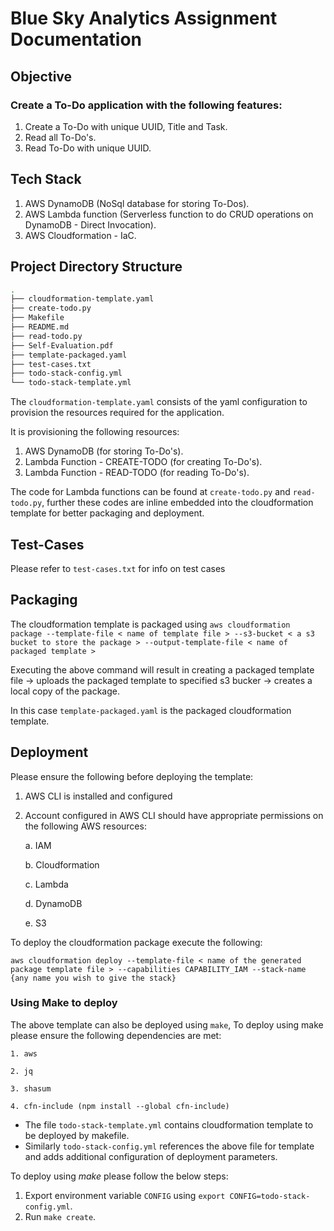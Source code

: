 # Blue Sky Analytics Assignment Documentation

## Objective

### Create a To-Do application with the following features:

1. Create a To-Do with unique UUID, Title and Task.
2. Read all To-Do's.
3. Read To-Do with unique UUID.

## Tech Stack

1. AWS DynamoDB (NoSql database for storing To-Dos).
2. AWS Lambda function (Serverless function to do CRUD operations on DynamoDB - Direct Invocation).
3. AWS Cloudformation - IaC.

## Project Directory Structure

```bash
.
├── cloudformation-template.yaml
├── create-todo.py
├── Makefile
├── README.md
├── read-todo.py
├── Self-Evaluation.pdf
├── template-packaged.yaml
├── test-cases.txt
├── todo-stack-config.yml
└── todo-stack-template.yml

```

The `cloudformation-template.yaml` consists of the yaml configuration to provision the resources required for the application.

It is provisioning the following resources:

1. AWS DynamoDB (for storing To-Do's).
2. Lambda Function - CREATE-TODO (for creating To-Do's).
3. Lambda Function - READ-TODO (for reading To-Do's).

The code for Lambda functions can be found at `create-todo.py` and `read-todo.py`, further these codes are inline embedded into the cloudformation template for better packaging and deployment. 

## Test-Cases

Please refer to `test-cases.txt` for info on test cases

## Packaging

The cloudformation template is packaged using `aws cloudformation package --template-file < name of template file > --s3-bucket < a s3 bucket to store the package > --output-template-file < name of packaged template > ` 

Executing the above command will result in creating a packaged template file -> uploads the packaged template to specified s3 bucker -> creates a local copy of the package.

In this case `template-packaged.yaml` is the packaged cloudformation template.

## Deployment

Please ensure the following before deploying the template:

1. AWS CLI is installed and configured
2. Account configured in AWS CLI should have appropriate permissions on the following AWS resources:

    a. IAM

    b. Cloudformation

    c. Lambda

    d. DynamoDB

    e. S3

To deploy the cloudformation package execute the following:

`aws cloudformation deploy --template-file < name of the generated package template file > --capabilities CAPABILITY_IAM --stack-name {any name you wish to give the stack}`

### Using Make to deploy

The above template can also be deployed using `make`, To deploy using make please ensure the following dependencies are met:

    1. aws
    
    2. jq

    3. shasum

    4. cfn-include (npm install --global cfn-include)

* The file `todo-stack-template.yml` contains cloudformation template to be deployed by makefile.
* Similarly `todo-stack-config.yml` references the above file for template and adds additional configuration of deployment parameters.

To deploy using *make* please follow the below steps:

1. Export environment variable `CONFIG` using `export CONFIG=todo-stack-config.yml`.
2. Run `make create`.